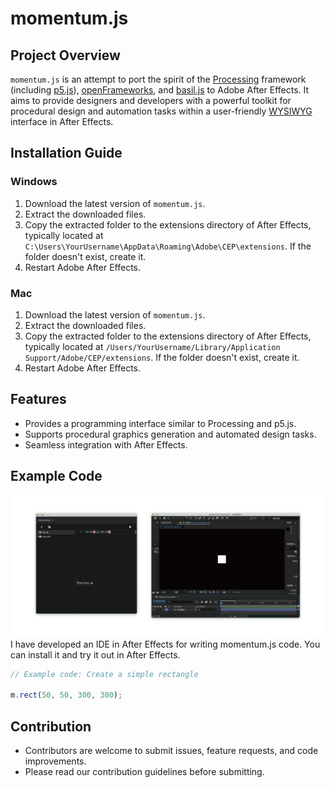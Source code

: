 # momentum.js

## Project Overview

`momentum.js` is an attempt to port the spirit of the [Processing](https://processing.org/) framework (including [p5.js](https://p5js.org/)), [openFrameworks](https://openframeworks.cc/), and [basil.js](https://basiljs2.netlify.app/) to Adobe After Effects. It aims to provide designers and developers with a powerful toolkit for procedural design and automation tasks within a user-friendly [WYSIWYG](https://en.wikipedia.org/wiki/WYSIWYG) interface in After Effects.

## Installation Guide

### Windows

1. Download the latest version of `momentum.js`.
2. Extract the downloaded files.
3. Copy the extracted folder to the extensions directory of After Effects, typically located at `C:\Users\YourUsername\AppData\Roaming\Adobe\CEP\extensions`. If the folder doesn't exist, create it.
4. Restart Adobe After Effects.

### Mac

1. Download the latest version of `momentum.js`.
2. Extract the downloaded files.
3. Copy the extracted folder to the extensions directory of After Effects, typically located at `/Users/YourUsername/Library/Application Support/Adobe/CEP/extensions`. If the folder doesn't exist, create it.
4. Restart Adobe After Effects.

## Features

- Provides a programming interface similar to Processing and p5.js.
- Supports procedural graphics generation and automated design tasks.
- Seamless integration with After Effects.

## Example Code

![showcase](footage/showcase.png)
I have developed an IDE in After Effects for writing momentum.js code. You can install it and try it out in After Effects.

```javascript
// Example code: Create a simple rectangle

m.rect(50, 50, 300, 300);
```

## Contribution

- Contributors are welcome to submit issues, feature requests, and code improvements.
- Please read our contribution guidelines before submitting.
